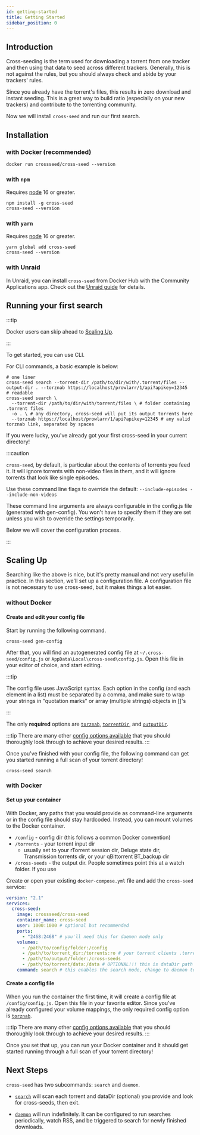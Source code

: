 ```yaml
---
id: getting-started
title: Getting Started
sidebar_position: 0
---
```


## Introduction

Cross-seeding is the term used for downloading a torrent from one tracker and then using that data to seed across different trackers. Generally, this is not against the rules, but you should always check and abide by your trackers' rules.

Since you already have the torrent's files, this results in zero download and instant seeding. This is a great way to build ratio (especially on your new trackers) and contribute to the torrenting community.

Now we will install `cross-seed` and run our first search.

## Installation

### with Docker (recommended)

```shell
docker run crossseed/cross-seed --version
```

### with `npm`

Requires [node](https://nodejs.org/en/download/) 16 or greater.

```shell
npm install -g cross-seed
cross-seed --version
```

### with `yarn`

Requires [node](https://nodejs.org/en/download/) 16 or greater.

```shell
yarn global add cross-seed
cross-seed --version
```

### with Unraid

In Unraid, you can install `cross-seed` from Docker Hub with the Community
Applications app. Check out the [Unraid guide](../tutorials/unraid) for details.

## Running your first search

:::tip

Docker users can skip ahead to [Scaling Up](#with-docker).

:::

To get started, you can use CLI.

For CLI commands, a basic example is below:

```shell
# one liner
cross-seed search --torrent-dir /path/to/dir/with/.torrent/files --output-dir . --torznab https://localhost/prowlarr/1/api?apikey=12345
# readable
cross-seed search \
  --torrent-dir /path/to/dir/with/torrent/files \ # folder containing .torrent files
  -o . \ # any directory, cross-seed will put its output torrents here
  --torznab https://localhost/prowlarr/1/api?apikey=12345 # any valid torznab link, separated by spaces
```

If you were lucky, you've already got your first cross-seed in your current
directory!

:::caution

`cross-seed`, by default, is particular about the contents of torrents you feed
it. It will ignore torrents with non-video files in them, and it will ignore
torrents that look like single episodes.

Use these command line flags to override the default:
`--include-episodes --include-non-videos`

These command line arguments are always configurable in the config.js file (generated with gen-config).
You won't have to specify them if they are set unless you wish to override the settings temporarily.

Below we will cover the configuration process.

:::

## Scaling Up

Searching like the above is nice, but it's pretty manual and not very useful in
practice. In this section, we'll set up a configuration file. A configuration
file is not necessary to use cross-seed, but it makes things a lot easier.

### without Docker

#### Create and edit your config file

Start by running the following command.

```shell
cross-seed gen-config
```

After that, you will find an autogenerated config file at
`~/.cross-seed/config.js` or `AppData\Local\cross-seed\config.js`. Open this file
in your editor of choice, and start editing.

:::tip

The config file uses JavaScript syntax. Each option in the config (and each
element in a list) must be separated by a comma, and make sure to wrap your
strings in "quotation marks" or array (multiple strings) objects in []'s

:::

The only **required** options are [`torznab`](../basics/options.md#torznab),
[`torrentDir`](../basics/options.md#torrentdir), and
[`outputDir`](../basics/options.md#outputdir).

:::tip
There are many other [config options available](./options.md#all-options) that
you should thoroughly look through to achieve your desired results.
:::

Once you've finished with your config file, the following command can get you
started running a full scan of your torrent directory!

```shell
cross-seed search
```

### with Docker

#### Set up your container

With Docker, any paths that you would provide as command-line arguments or in
the config file should stay hardcoded. Instead, you can mount volumes to the
Docker container.

- `/config` - config dir (this follows a common Docker convention)
- `/torrents` - your torrent input dir
  - usually set to your rTorrent session dir, Deluge state dir, Transmission torrents dir, or your qBittorrent BT_backup dir
- `/cross-seeds` - the output dir. People sometimes point this at a watch folder. If you use

Create or open your existing `docker-compose.yml` file and add the `cross-seed`
service:

```yaml
version: "2.1"
services:
  cross-seed:
    image: crossseed/cross-seed
    container_name: cross-seed
    user: 1000:1000 # optional but recommended
    ports:
      - "2468:2468" # you'll need this for daemon mode only
    volumes:
      - /path/to/config/folder:/config
      - /path/to/torrent_dir:/torrents:ro # your torrent clients .torrent cache, can and should be mounted read-only (e.g. qbit: `BT_Backup` | deluge: `state` | transmission: `transmission/torrents` | rtorrent: session dir from `.rtorrent.rc`)
      - /path/to/output/folder:/cross-seeds
      - /path/to/torrent/data:/data # OPTIONAL!!! this is dataDir path (for data-based matching) - will need to mirror your torrent client's path (like Arr's do)
    command: search # this enables the search mode, change to daemon to specifically run the daemon
```

#### Create a config file

When you run the container the first time, it will create a config file at
`/config/config.js`. Open this file in your favorite editor. Since you've
already configured your volume mappings, the only required config option is
[`torznab`](../basics/options.md#torznab).

:::tip
There are many other [config options available](./options.md#all-options) that
you should thoroughly look through to achieve your desired results.
:::

Once you set that up, you can run your Docker container and it should get
started running through a full scan of your torrent directory!

## Next Steps

`cross-seed` has two subcommands: `search` and `daemon`.

- [`search`](./getting-started.md#running-your-first-search) will scan each torrent and dataDir (optional) you provide and look for
  cross-seeds, then exit.

- [`daemon`](./daemon.md) will run indefinitely. It can be configured to run searches periodically, watch RSS,
  and be triggered to search for newly finished downloads.
